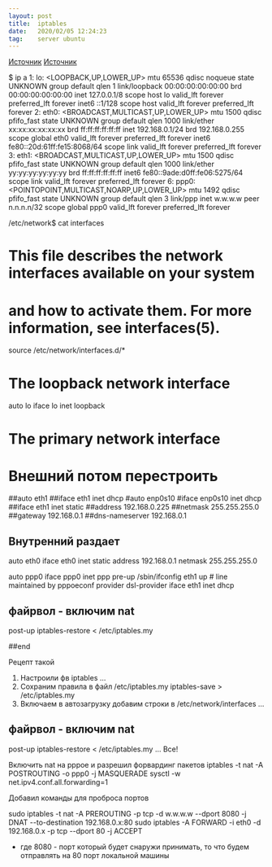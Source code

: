 ```yaml
---
layout: post
title:  iptables
date:   2020/02/05 12:24:23
tag:    server ubuntu
---
```


[Источник](https://www.opennet.ru/base/net/nat_redirect.txt.html)
[Источник](https://www.opennet.ru/base/net/nat_redirect.txt.html)

$ ip a
1: lo: <LOOPBACK,UP,LOWER_UP> mtu 65536 qdisc noqueue state UNKNOWN group default qlen 1
    link/loopback 00:00:00:00:00:00 brd 00:00:00:00:00:00
    inet 127.0.0.1/8 scope host lo
       valid_lft forever preferred_lft forever
    inet6 ::1/128 scope host 
       valid_lft forever preferred_lft forever
2: eth0: <BROADCAST,MULTICAST,UP,LOWER_UP> mtu 1500 qdisc pfifo_fast state UNKNOWN group default qlen 1000
    link/ether xx:xx:xx:xx:xx:xx brd ff:ff:ff:ff:ff:ff
    inet 192.168.0.1/24 brd 192.168.0.255 scope global eth0
       valid_lft forever preferred_lft forever
    inet6 fe80::20d:61ff:fe15:8068/64 scope link 
       valid_lft forever preferred_lft forever
3: eth1: <BROADCAST,MULTICAST,UP,LOWER_UP> mtu 1500 qdisc pfifo_fast state UNKNOWN group default qlen 1000
    link/ether yy:yy:yy:yy:yy:yy brd ff:ff:ff:ff:ff:ff
    inet6 fe80::9ade:d0ff:fe06:5275/64 scope link 
       valid_lft forever preferred_lft forever
6: ppp0: <POINTOPOINT,MULTICAST,NOARP,UP,LOWER_UP> mtu 1492 qdisc pfifo_fast state UNKNOWN group default qlen 3
    link/ppp 
    inet w.w.w.w peer n.n.n.n/32 scope global ppp0
       valid_lft forever preferred_lft forever



/etc/network$ cat interfaces

# This file describes the network interfaces available on your system
# and how to activate them. For more information, see interfaces(5).

source /etc/network/interfaces.d/*

# The loopback network interface
auto lo
iface lo inet loopback

# The primary network interface
# Внешний потом перестроить
##auto eth1
##iface eth1 inet dhcp
#auto enp0s10
#iface enp0s10 inet dhcp
##iface eth1 inet static
##address 192.168.0.225
##netmask 255.255.255.0
##gateway 192.168.0.1
##dns-nameserver 192.168.0.1

## Внутренний раздает
auto eth0
iface eth0 inet static
address 192.168.0.1
netmask 255.255.255.0

auto ppp0
iface ppp0 inet ppp
pre-up /sbin/ifconfig eth1 up # line maintained by pppoeconf
provider dsl-provider
iface eth1 inet dhcp
## файрвол - включим nat
post-up iptables-restore < /etc/iptables.my

##end


Рецепт такой
1. Настроили фв
iptables ...
2. Сохраним правила в файл /etc/iptables.my
iptables-save > /etc/iptables.my
3. Включаем в автозагрузку
добавим строки в /etc/network/interfaces
...
## файрвол - включим nat
post-up iptables-restore < /etc/iptables.my
...
Все!

Включить nat на pppoe и разрешил форвардинг пакетов
iptables -t nat -A POSTROUTING -o ppp0 -j MASQUERADE
sysctl -w net.ipv4.conf.all.forwarding=1

Добавил команды для проброса портов

sudo iptables -t nat -A PREROUTING -p tcp -d w.w.w.w --dport 8080 -j DNAT --to-destination 192.168.0.x:80
sudo iptables -A FORWARD -i eth0 -d 192.168.0.x -p tcp --dport 80 -j ACCEPT
- где
8080 - порт который будет снаружи принимать, то что будем отправлять на 80 порт локальной машины

